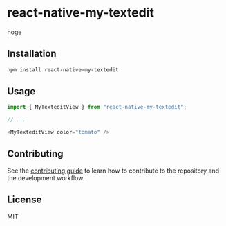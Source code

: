 # react-native-my-textedit

hoge

## Installation

```sh
npm install react-native-my-textedit
```

## Usage

```js
import { MyTexteditView } from "react-native-my-textedit";

// ...

<MyTexteditView color="tomato" />
```

## Contributing

See the [contributing guide](CONTRIBUTING.md) to learn how to contribute to the repository and the development workflow.

## License

MIT
